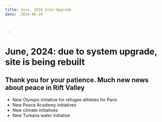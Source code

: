 ```yaml
---
title: June, 2024 Site Upgrade
date:  2024-06-24



---
```


# June, 2024: due to system upgrade, site is being rebuilt
## Thank you for your patience. Much new news about peace in Rift Valley
-  New Olympic initiative for refugee athletes for Paris
-  New Peace Academy initiatives
-  New climate initiatives
-  New Turkana water initiative